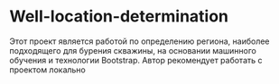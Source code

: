 # Well-location-determination
Этот проект является работой по определению региона, наиболее подходящего для бурения скважины, на основании машинного обучения и технологии Bootstrap. Автор рекомендует работать с проектом локально
